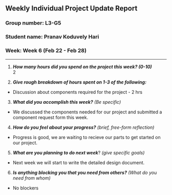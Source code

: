 ## Weekly Individual Project Update Report
### Group number: L3-G5
### Student name: Pranav Koduvely Hari
### Week: Week 6 (Feb 22 - Feb 28)
___
1. ***How many hours did you spend on the project this week? (0-10)***  
  2

2. ***Give rough breakdown of hours spent on 1-3 of the following:***
  - Discussion about components required for the project - 2 hrs

3. ***What did you accomplish this week?*** _(Be specific)_
  - We discussed the components needed for our project and submitted a component request form this week. 

4. ***How do you feel about your progress?*** _(brief, free-form reflection)_
  - Progress is good, we are waiting to recieve our parts to get started on our project. 

5. ***What are you planning to do next week***? _(give specific goals)_
  - Next week we will start to write the detailed design document. 

6. ***Is anything blocking you that you need from others?*** _(What do you need from whom)_
  - No blockers

